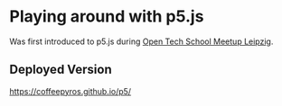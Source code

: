 # Playing around with p5.js

Was first introduced to p5.js during [Open Tech School Meetup Leipzig](https://github.com/opentechschool-leipzig).

## Deployed Version

https://coffeepyros.github.io/p5/
